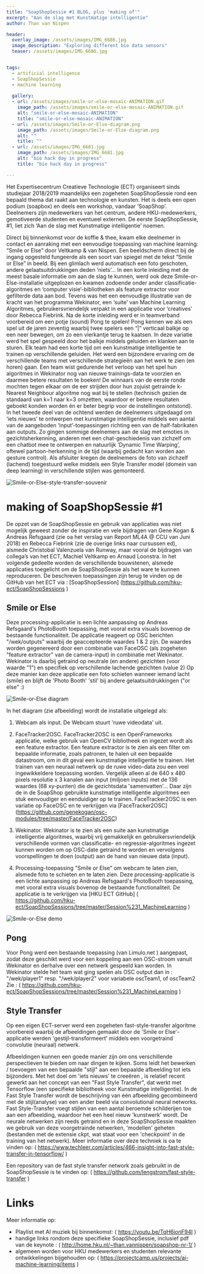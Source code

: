 ```yaml
---
title: "SoapShopSessie #1 BLOG, plus 'making of'"
excerpt: "Aan de slag met Kunstmatige intelligentie"
author: Than van Nispen

header:
  overlay_image: /assets/images/IMG_6686.jpg
  image_description: "Exploring different bio data sensors"
  teaser: /assets/images/IMG_6686.jpg


tags: 
  - artificial intelligence
  - SoapShopSessie
  - machine learning
  
  gallery:
  - url: /assets/images/smile-or-else-mosaic-ANIMATION.gif
    image_path: /assets/images/smile-or-else-mosaic-ANIMATION.gif
    alt: "smile-or-else-mosaic-ANIMATION"
    title: "smile-or-else-mosaic-ANIMATION"
  - url: /assets/images/Smile-or-Else-diagram.png
    image_path: /assets/images/Smile-or-Else-diagram.png
    alt: ""
    title: ""
  - url: /assets/images/IMG_6681.jpg
    image_path: /assets/images/IMG_6681.jpg
    alt: "bio hack day in progress"
    title: "bio hack day in progress"

---
```


Het Expertisecentrum Creatieve Technologie (ECT) organiseert sinds studiejaar 2018/2019 maandelijks een zogeheten SoapShopSessie rond een bepaald thema dat raakt aan technologie en kunsten. Het is deels een open podium (soapbox) en deels een workshop, vandaar ‘SoapShop’. Deelnemers zijn medewerkers van het centrum, andere HKU-medewerkers, gemotiveerde studenten en eventueel externen.
De eerste SoapShopSessie, #1, liet zich ‘Aan de slag met Kunstmatige intelligentie’ noemen.

Direct bij binnenkomst voor de koffie & thee, kwam elke deelnemer in contact en aanraking met een eenvoudige toepassing van machine learning: “Smile or Else” door Veltkamp & van Nispen. Een beeldscherm direct bij de ingang opgesteld fungeerde als een soort van spiegel met de tekst “Smile or Else” in beeld. Bij een glimlach werd automatisch een foto geschoten, andere gelaatsuitdrukkingen deden ‘niets’...
In een korte inleiding met de meest basale informatie om aan de slag te kunnen, werd ook deze Smile-or-Else-installatie uitgeplozen en kwamen zodoende onder ander classificatie-algoritmes en ‘computer visie’-bibliotheken als feature extractor voor gefilterde data aan bod. Tevens was het een eenvoudige illustratie van de kracht van het programma Wekinator, een ‘suite’ van Machine Learning Algoritmes, gebruikersvriendelijk verpakt in een applicatie voor ‘creatives’ door Rebecca Fiebrink.
Na de korte inleiding werd er in teamverband voorbereid om een potje (sound) Pong te spelen! 
Pong kennen we als een spel uit de jaren zeventig waarbij twee spelers een “|” verticaal balkje op een neer bewegen, om zo een vierkantje terug te kaatsen. In deze variatie werd het spel gespeeld door het balkje middels geluiden en klanken aan te sturen. Elk team had een korte tijd om een kunstmatige intelligentie te trainen op verschillende geluiden.
Het werd een bijzondere ervaring om de verschillende teams met verschillende strategieën aan het werk te zien (en horen) gaan. Een team wist gedurende het verloop van het spel hun algoritmes in Wekinator nog van nieuwe trainings-data te voorzien en daarmee betere resultaten te boeken!
De winnaars van de eerste ronde mochten tegen elkaar om de eer strijden door hun zojuist getrainde k-Nearest Neighbour algoritme nog wat bij te stellen (technisch gezien de standaard van k=1 naar k=3 omzetten, waardoor er betere resultaten geboekt konden worden èn er beter begrip voor de instellingen ontstond).
In het tweede deel van de ochtend werden de deelnemers uitgedaagd om ‘iets nieuws’ te ontwerpen met kunstmatige intelligentie middels een aantal van de aangeboden ‘input’-toepassingen richting een van de half-fabrikaten aan outputs.
Zo gingen sommige deelnemers aan de slag met emoties in gezichtsherkenning, anderen met een chat-geschiedenis van zichzelf om een chatbot mee te ontwerpen en natuurlijk ‘Dynamic Time Warping’, oftewel partoon-herkenning in de tijd (waarbij gedacht kan worden aan gesture control). 
Als afsluiter kregen de deelnemers de foto van zichzelf (lachend) toegestuurd welke middels een Style Transfer model (domein van deep learning) in verschillende stijlen was gemonteerd.

![Smile-or-Else-style-transfer-souvenir](/assets/images/smile-or-else-mosaic-ANIMATION.gif)


# making of SoapShopSessie #1 
De opzet van de SoapShopSessie en gebruik van applicaties was niet mogelijk geweest zonder de inspiratie en vele bijdragen van Gene Kogan & Andreas Refsgaard (zie oa het verslag van Report ML4A @ CCU van Juni 2018) en Rebecca Fiebrink (zie de overige links naar cursussen ed), alsmede Christobal Valenzuela van Runway, maar vooral de bijdragen van collega’s van het ECT, Machiel Veltkamp en Arnaud Loonstra.
In het volgende gedeelte worden de verschillende bouwstenen, alsmede applicaties toegelicht om de SoapShopSessie als het ware te kunnen reproduceren. De beschreven toepassingen zijn terug te vinden op de GitHub van het ECT via : [SoapShopSession] (https://github.com/hku-ect/SoapShopSessions )

## Smile or Else
Deze processing-applicatie is een lichte aanpassing op Andreas Refsgaard's PhotoBooth toepassing, met vooral extra visuals bovenop de bestaande functionaliteit.
De applicatie reageert op OSC berichten "/wek/outputs" waarbij de geaccepteerde waardes 1 & 2 zijn.
De waardes worden gegenereerd door een combinatie van FaceOSC (als zogeheten "feature extractor" van de camera-input) in combinatie met Wekinator. 
Wekinator is daarbij getraind op neutrale (en andere) gezichten (voor waarde "1") en specifiek op verschillende lachende gezichten (value 2)
Op deze manier kan deze applicatie een foto schieten wanneer iemand lacht (smile) en blijft de 'Photo Booth' 'stil' bij andere gelaatsuitdrukkingen ("or else" :) 

![Smile-or-Else diagram](/assets/images/Smile-or-Else-diagram.png)

In het diagram (zie afbeelding) wordt de installatie uitgelegd als:


1. Webcam als input. De Webcam stuurt 'ruwe videodata' uit.

2. FaceTracker2OSC. FaceTracker2OSC is een OpenFrameworks applicatie, welke gebruik van OpenCV bibliotheek en ingezet wordt als een feature extractor. 
Een feature extractor is te zien als een filter om bepaalde informatie, zoals patronen, te halen uit een bepaalde datastroom, om in dit geval een kunstmatige intelligentie te trainen. Het trainen van een neuraal netwerk op de ruwe video-data zou een veel ingewikkeldere toepassing worden.
Vergelijk alleen al de 640 x 480 pixels resolutie x 3 kanalen aan input (miljoen inputs) met de 136 waardes (68 xy-punten) die de gezichtsdata 'samenvatten'... Daar zijn de in de SoapShop gebruikte kunstmatige intelligentie algoritmes een stuk eenvoudiger en eenduidiger op te trainen.
FaceTracker2OSC is een variatie op FaceOSC en te verkrijgen via [FaceTracker2OSC] (https://github.com/genekogan/osc-modules/tree/master/FaceTracker2OSC)
 
3. Wekinator. Wekinator is te zien als een suite aan kunstmatige intelligentie algoritmes, waarbij vrij gemakkelijk en gebruikersvriendelijk verschillende vormen van classificatie- en regressie-algoritmes ingezet kunnen worden om op OSC-date getraind te worden en vervolgens voorspellingen te doen (output) aan de hand van nieuwe data (input).

4. Processing-toepassing "Smile or Else" om webcam te laten zien, alsmede foto te schieten en te laten zien.
Deze processing-applicatie is een lichte aanpassing op Andreas Refsgaard's PhotoBooth toepassing, met vooral extra visuals bovenop de bestaande functionaliteit. 
De applicatie is te verkrijgen via [HKU ECT GitHub] ( https://github.com/hku-ect/SoapShopSessions/tree/master/Session%231_MachineLearning )

![Smile-or-Else demo](/assets/images/IMG_8264-Than-Smile-or-Else.JPG)


## Pong
Voor Pong werd een bestaande toepassing (van Limulo.net ) aangepast, zodat deze geschikt werd voor een koppeling aan een OSC-stroom vanuit Wekinator en derhalve over een netwerk gespeeld kan worden.
In Wekinator stelde het team wat ging spelen als OSC output dan in : "/wek/player1" resp. "/wek/player2" voor variabele oscTeam1, of oscTeam2 
Zie : ( https://github.com/hku-ect/SoapShopSessions/tree/master/Session%231_MachineLearning )
 

## Style Transfer 
Op een eigen ECT-server werd een zogeheten fast-style-transfer algoritme voorbereid waarbij de afbeeldingen gemaakt door de 'Smile or Else'-applicatie werden 'gestijl-transformeert' middels een voorgetraind convolutie (neuraal) netwerk.

Afbeeldingen kunnen een goede manier zijn om ons verschillende perspectieven te bieden om naar dingen te kijken. Soms leidt het bewerken / toevoegen van  een bepaalde "stijl" aan een bepaalde afbeelding tot iets bijzonders. Met het doel om 'iets nieuws' te creeëren , is relatief recent gewerkt aan het concept van een "Fast Style Transfer", dat werkt met Tensorflow (een specifieke bibliotheek voor Kunstmatige intelligentie).
In de Fast Style Transfer wordt de beschrijving van één afbeelding gecombineerd met de stijl(analyse) van een ander beeld via convolutional neural networks. Fast Style-Transfer voegt stijlen van een aantal beroemde schilderijen toe aan een afbeelding, waardoor het een heel nieuw 'kunstwerk' wordt. De neurale netwerken zijn reeds getraind en in deze SoapShopSessie maakten we gebruik van deze voorgetrainde netwerken, 'modellen' geheten (bestanden met de extensie ckpt, wat staat voor een 'checkpoint' in de training van het netwerk).
Meer informatie over deze techniek is oa te vinden op:
( https://www.techleer.com/articles/466-insight-into-fast-style-transfer-in-tensorflow/ )

Een repository van de fast style transfer network zoals gebruikt in de SoapShopSessie is te vinden op:
( https://github.com/lengstrom/fast-style-transfer )



# Links

Meer informatie op:

* Playlist met AI muziek bij binnenkomst: ( https://youtu.be/TqH6ionF94I ) 
* handige links rondom deze specifieke SoapShopSessie, inclusief pdf van de keynote : ( http://home.hku.nl/~than.vannispen/soapshop-nr-1/ ) 
* algemeen worden voor HKU medewerkers en studenten relevante ontwikkelingen bijgehouden op: ( https://projectcamp.us/projects/ai-machine-learning/items ) 




